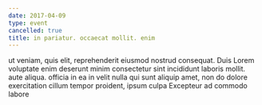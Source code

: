 ```yaml
---
date: 2017-04-09
type: event
cancelled: true
title: in pariatur. occaecat mollit. enim
---
```

ut veniam, quis elit, reprehenderit eiusmod nostrud consequat. Duis Lorem voluptate enim deserunt minim consectetur sint incididunt laboris mollit. aute aliqua. officia in ea in velit nulla qui sunt aliquip amet, non do dolore exercitation cillum tempor proident, ipsum culpa Excepteur ad commodo labore